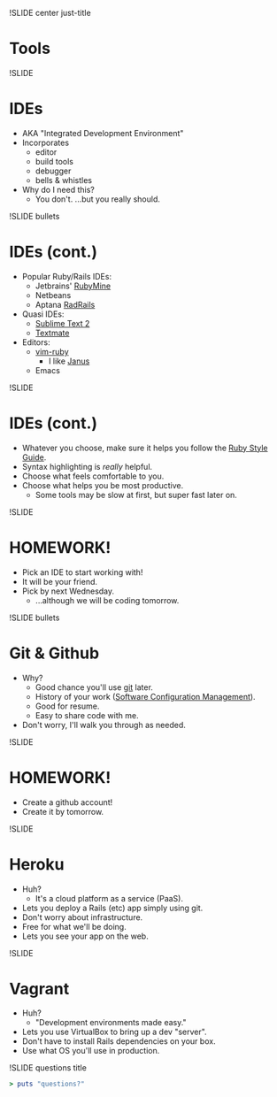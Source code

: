 !SLIDE center just-title
# Tools

!SLIDE
# IDEs

* AKA "Integrated Development Environment"
* Incorporates
    * editor
    * build tools
    * debugger
    * bells & whistles
* Why do I need this?
    * You don't.  ...but you really should.

!SLIDE bullets
# IDEs (cont.)

* Popular Ruby/Rails IDEs:
    * Jetbrains' [RubyMine](http://www.jetbrains.com/ruby/)
    * Netbeans
    * Aptana [RadRails](http://www.aptana.com/products/radrails)
* Quasi IDEs:
    * [Sublime Text 2](http://www.sublimetext.com/2)
    * [Textmate](http://macromates.com)
* Editors:
    * [vim-ruby](http://www.vimninjas.com/2012/08/28/vim-for-rubyists-part-1/)
        * I like [Janus](http://github.com/carlhuda/janus)
    * Emacs

!SLIDE
# IDEs (cont.)

* Whatever you choose, make sure it helps you follow the
[Ruby Style Guide](https://github.com/styleguide/ruby).
* Syntax highlighting is *really* helpful.
* Choose what feels comfortable to you.
* Choose what helps you be most productive.
    * Some tools may be slow at first, but super fast later on.

!SLIDE
# HOMEWORK!

* Pick an IDE to start working with!
* It will be your friend.
* Pick by next Wednesday.
    * ...although we will be coding tomorrow.


!SLIDE bullets
# Git & Github

* Why?
    * Good chance you'll use [git](http://git-scm.com/documentation) later.
    * History of your work ([Software Configuration Management](http://en.wikipedia.org/wiki/Software_configuration_management)).
    * Good for resume.
    * Easy to share code with me.
* Don't worry, I'll walk you through as needed.

!SLIDE
# HOMEWORK!

* Create a github account!
* Create it by tomorrow.

!SLIDE
# Heroku

* Huh?
    * It's a cloud platform as a service (PaaS).
* Lets you deploy a Rails (etc) app simply using git.
* Don't worry about infrastructure.
* Free for what we'll be doing.
* Lets you see your app on the web.

!SLIDE
# Vagrant

* Huh?
    * "Development environments made easy."
* Lets you use VirtualBox to bring up a dev "server".
* Don't have to install Rails dependencies on your box.
* Use what OS you'll use in production.


!SLIDE questions title

```ruby
> puts "questions?"
```
